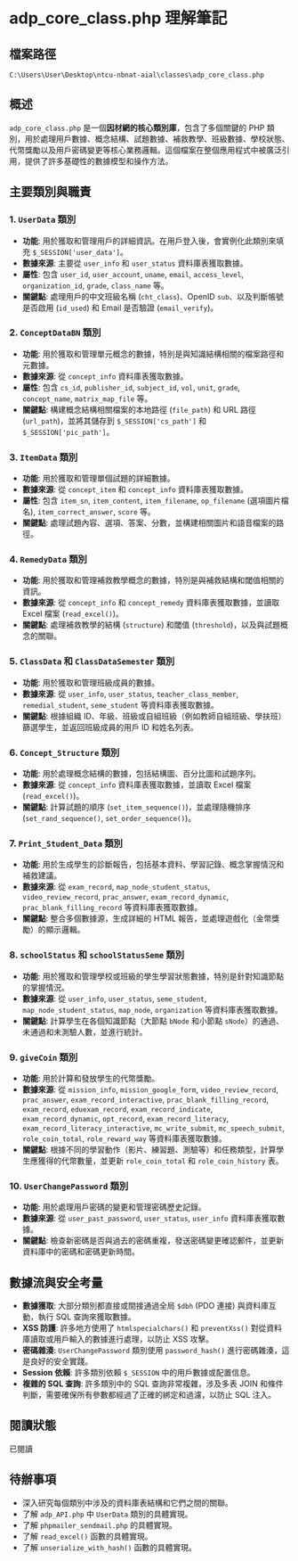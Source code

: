 # adp_core_class.php 理解筆記

## 檔案路徑
`C:\Users\User\Desktop\ntcu-nbnat-aial\classes\adp_core_class.php`

## 概述
`adp_core_class.php` 是一個**因材網的核心類別庫**，包含了多個關鍵的 PHP 類別，用於處理用戶數據、概念結構、試題數據、補救教學、班級數據、學校狀態、代幣獎勵以及用戶密碼變更等核心業務邏輯。這個檔案在整個應用程式中被廣泛引用，提供了許多基礎性的數據模型和操作方法。

## 主要類別與職責

### 1. `UserData` 類別
- **功能**: 用於獲取和管理用戶的詳細資訊。在用戶登入後，會實例化此類別來填充 `$_SESSION['user_data']`。
- **數據來源**: 主要從 `user_info` 和 `user_status` 資料庫表獲取數據。
- **屬性**: 包含 `user_id`, `user_account`, `uname`, `email`, `access_level`, `organization_id`, `grade`, `class_name` 等。
- **關鍵點**: 處理用戶的中文班級名稱 (`cht_class`)、OpenID `sub`、以及判斷帳號是否啟用 (`id_used`) 和 Email 是否驗證 (`email_verify`)。

### 2. `ConceptDataBN` 類別
- **功能**: 用於獲取和管理單元概念的數據，特別是與知識結構相關的檔案路徑和元數據。
- **數據來源**: 從 `concept_info` 資料庫表獲取數據。
- **屬性**: 包含 `cs_id`, `publisher_id`, `subject_id`, `vol`, `unit`, `grade`, `concept_name`, `matrix_map_file` 等。
- **關鍵點**: 構建概念結構相關檔案的本地路徑 (`file_path`) 和 URL 路徑 (`url_path`)，並將其儲存到 `$_SESSION['cs_path']` 和 `$_SESSION['pic_path']`。

### 3. `ItemData` 類別
- **功能**: 用於獲取和管理單個試題的詳細數據。
- **數據來源**: 從 `concept_item` 和 `concept_info` 資料庫表獲取數據。
- **屬性**: 包含 `item_sn`, `item_content`, `item_filename`, `op_filename` (選項圖片檔名), `item_correct_answer`, `score` 等。
- **關鍵點**: 處理試題內容、選項、答案、分數，並構建相關圖片和語音檔案的路徑。

### 4. `RemedyData` 類別
- **功能**: 用於獲取和管理補救教學概念的數據，特別是與補救結構和閾值相關的資訊。
- **數據來源**: 從 `concept_info` 和 `concept_remedy` 資料庫表獲取數據，並讀取 Excel 檔案 (`read_excel()`)。
- **關鍵點**: 處理補救教學的結構 (`structure`) 和閾值 (`threshold`)，以及與試題概念的關聯。

### 5. `ClassData` 和 `ClassDataSemester` 類別
- **功能**: 用於獲取和管理班級成員的數據。
- **數據來源**: 從 `user_info`, `user_status`, `teacher_class_member`, `remedial_student`, `seme_student` 等資料庫表獲取數據。
- **關鍵點**: 根據組織 ID、年級、班級或自組班級（例如教師自組班級、學扶班）篩選學生，並返回班級成員的用戶 ID 和姓名列表。

### 6. `Concept_Structure` 類別
- **功能**: 用於處理概念結構的數據，包括結構圖、百分比圖和試題序列。
- **數據來源**: 從 `concept_info` 資料庫表獲取數據，並讀取 Excel 檔案 (`read_excel()`)。
- **關鍵點**: 計算試題的順序 (`set_item_sequence()`)，並處理隨機排序 (`set_rand_sequence()`, `set_order_sequence()`)。

### 7. `Print_Student_Data` 類別
- **功能**: 用於生成學生的診斷報告，包括基本資料、學習記錄、概念掌握情況和補救建議。
- **數據來源**: 從 `exam_record`, `map_node_student_status`, `video_review_record`, `prac_answer`, `exam_record_dynamic`, `prac_blank_filling_record` 等資料庫表獲取數據。
- **關鍵點**: 整合多個數據源，生成詳細的 HTML 報告，並處理遊戲化（金幣獎勵）的顯示邏輯。

### 8. `schoolStatus` 和 `schoolStatusSeme` 類別
- **功能**: 用於獲取和管理學校或班級的學生學習狀態數據，特別是針對知識節點的掌握情況。
- **數據來源**: 從 `user_info`, `user_status`, `seme_student`, `map_node_student_status`, `map_node`, `organization` 等資料庫表獲取數據。
- **關鍵點**: 計算學生在各個知識節點（大節點 `bNode` 和小節點 `sNode`）的通過、未通過和未測驗人數，並進行統計。

### 9. `giveCoin` 類別
- **功能**: 用於計算和發放學生的代幣獎勵。
- **數據來源**: 從 `mission_info`, `mission_google_form`, `video_review_record`, `prac_answer`, `exam_record_interactive`, `prac_blank_filling_record`, `exam_record`, `eduexam_record`, `exam_record_indicate`, `exam_record_dynamic`, `opt_record`, `exam_record_literacy`, `exam_record_literacy_interactive`, `mc_write_submit`, `mc_speech_submit`, `role_coin_total`, `role_reward_way` 等資料庫表獲取數據。
- **關鍵點**: 根據不同的學習動作（影片、練習題、測驗等）和任務類型，計算學生應獲得的代幣數量，並更新 `role_coin_total` 和 `role_coin_history` 表。

### 10. `UserChangePassword` 類別
- **功能**: 用於處理用戶密碼的變更和管理密碼歷史記錄。
- **數據來源**: 從 `user_past_password`, `user_status`, `user_info` 資料庫表獲取數據。
- **關鍵點**: 檢查新密碼是否與過去的密碼重複，發送密碼變更確認郵件，並更新資料庫中的密碼和密碼更新時間。

## 數據流與安全考量
- **數據獲取**: 大部分類別都直接或間接通過全局 `$dbh` (PDO 連接) 與資料庫互動，執行 SQL 查詢來獲取數據。
- **XSS 防護**: 許多地方使用了 `htmlspecialchars()` 和 `preventXss()` 對從資料庫讀取或用戶輸入的數據進行處理，以防止 XSS 攻擊。
- **密碼雜湊**: `UserChangePassword` 類別使用 `password_hash()` 進行密碼雜湊，這是良好的安全實踐。
- **Session 依賴**: 許多類別依賴 `$_SESSION` 中的用戶數據或配置信息。
- **複雜的 SQL 查詢**: 許多類別中的 SQL 查詢非常複雜，涉及多表 JOIN 和條件判斷，需要確保所有參數都經過了正確的綁定和過濾，以防止 SQL 注入。

## 閱讀狀態
已閱讀

## 待辦事項
- 深入研究每個類別中涉及的資料庫表結構和它們之間的關聯。
- 了解 `adp_API.php` 中 `UserData` 類別的具體實現。
- 了解 `phpmailer_sendmail.php` 的具體實現。
- 了解 `read_excel()` 函數的具體實現。
- 了解 `unserialize_with_hash()` 函數的具體實現。
